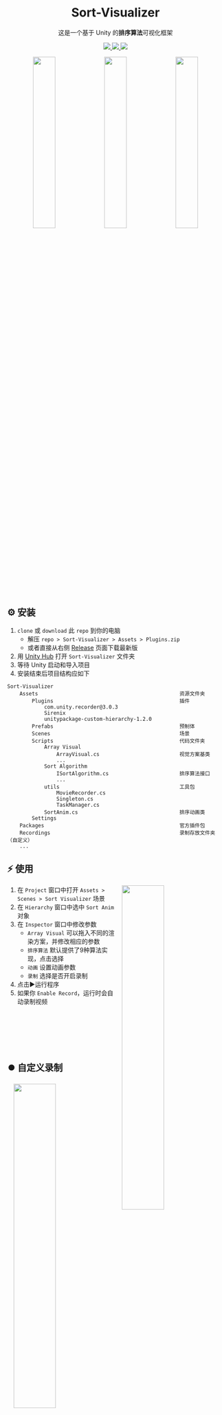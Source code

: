 <div align="center">

# Sort-Visualizer
这是一个基于 Unity 的<b>排序算法</b>可视化框架

<p>
    <a href="https://www.zhihu.com/people/hh-1106/posts">
        <img src="https://img.shields.io/badge/-北北-f6f6f6?logo=zhihu">
    </a>
    <a href="https://space.bilibili.com/16054225">
        <img src="https://img.shields.io/badge/-SIH-f77199?logo=bilibili">
    </a>
    <img src="https://img.shields.io/github/license/hh-1106/Sort-Visualizer?color=blue">
</p>

</div>

<p align="center">
<img width=32% hspace=0.1% src="https://github.com/hh-1106/Sort-Visualizer/blob/main/docs/gifs/merge-2.gif?raw=true">
<img width=32% hspace=0.1% src="https://github.com/hh-1106/Sort-Visualizer/blob/main/docs/gifs/heap-2.gif?raw=true">
<img width=32% hspace=0.1% src="https://github.com/hh-1106/Sort-Visualizer/blob/main/docs/gifs/radix.gif?raw=true">
</p>

## ⚙️ 安装
1. `clone` 或 `download` 此 `repo` 到你的电脑
   - 解压 `repo > Sort-Visualizer > Assets > Plugins.zip`
   - 或者直接从右侧 [Release](https://github.com/hh-1106/Sort-Visualizer/releases) 页面下载最新版
2. 用 [Unity Hub](https://unity.com/cn/download) 打开 `Sort-Visualizer` 文件夹
3. 等待 Unity 启动和导入项目
4. 安装结束后项目结构应如下

```
Sort-Visualizer
    Assets                                              资源文件夹
        Plugins                                         插件
            com.unity.recorder@3.0.3                    
            Sirenix
            unitypackage-custom-hierarchy-1.2.0
        Prefabs                                         预制体
        Scenes                                          场景
        Scripts                                         代码文件夹
            Array Visual                                
                ArrayVisual.cs                          视觉方案基类
                ...
            Sort Algorithm                              
                ISortAlgorithm.cs                       排序算法接口
                ...
            utils                                       工具包
                MovieRecorder.cs
                Singleton.cs
                TaskManager.cs
            SortAnim.cs                                 排序动画类
        Settings
    Packages                                            官方插件包
    Recordings                                          录制存放文件夹（自定义）
    ...
```


## ⚡️ 使用

<img src="https://github.com/hh-1106/Sort-Visualizer/blob/main/docs/imgs/1.png?raw=true"
width=44%
hspace=3%
align="right"> 

1. 在 `Project` 窗口中打开 `Assets > Scenes > Sort Visualizer` 场景
2. 在 `Hierarchy` 窗口中选中 `Sort Anim` 对象
3. 在 `Inspector` 窗口中修改参数
   - `Array Visual` 可以拖入不同的渲染方案，并修改相应的参数
   - `排序算法` 默认提供了9种算法实现，点击选择
   - `动画` 设置动画参数
   - `录制` 选择是否开启录制
4. 点击▶️运行程序
5. 如果你 `Enable Record`，运行时会自动录制视频

<br>
<br>
<br>
<br>
<br>


## ⏺️ 自定义录制

<img src="https://github.com/hh-1106/Sort-Visualizer/blob/main/docs/imgs/2.png?raw=true"
width=44%
hspace=3%
align="right"> 

1. 在 `Project` 窗口中打开 `Assets > Prefabs > Movie Recorder` 预制体
2. 在 `Inspector` 窗口中修改录制参数
   - `settings` 资源文件可以在 `Assets > Settings` 内 `右键 > Create > Recorder > ...` 创建
3. 别忘了将预制体拖入 `Hierarchy` 窗口（已有则不用拖）
4. `SortAnim` 会按计划接管录制工作
   - 每次排序都会自动录制保存到设定的文件夹内
   - 如果你只想录制默认流程，这条就到此为止了
5. 🧐若想自行控制录制周期
    ```csharp
    // 单例模式，无需创建对象，按如下方调用即可

    // 开始录制
    MovieRecorder.Instance.StartRecording();

    // 停止录制
    MovieRecorder.Instance.StopRecording();
    ```

<br>
<br>


## 🎨 自定义渲染方案
本节我们将要实现一个数组可视化方案，别担心，你要做的只是决定数组的每个 `元素` 长什么样子，以及怎样 `摆放` 它们而已。只需要几十行代码哦。
我知道你已经跃跃欲试了，不过还是先看看我们有什么吧~

### 🐔 Array Visual
脱下 `unity魔法外衣`，这只基类已然露出本来样貌。

```csharp
public class ArrayVisual : MonoBehaviour
{
    public int n;                           // 数组长度
    public int[] A;                         // 数组
    
    int[] states;                           // 数组每个元素的（排序）状态
    public Color[] palette;                 // 我们将给每种状态一种颜色以标记它

    public GameObject arrayElementPrefab;   // 数组元素物体

    private void Update()
    {
        UpdateObjs();
    }

    // 初始化数组，逆序
    protected virtual void InitArray()
    {
        A = new int[n];
        states = new int[n];

        for (int i = 0; i < n; i++)
        {
            A[i] = n - i;
            states[i] = 0;
        }
    }

    // 更新数组元素物体物理信息
    protected virtual void UpdateObjs() {}
}

```
不难发现，我们的 `ArrayVisual` 拥有将数组可视化的能力，它会在 `Update` 中不断地根据数组信息同步视觉呈现。至于如何修改数组，那是 `Sort Algorithm` 的事。现在让我们专注到数组最初的样子吧。

#### 🐦 Triangle Array Visual


<img src="https://github.com/hh-1106/Sort-Visualizer/blob/main/docs/gifs/1.gif?raw=true"
width=50%
hspace=0%
align="right"> 

`Triangle Array Visual` 是已提供的范例，它将数组的每个元素按照其数值映射为长方形物体，按照下标顺序横向排列。

- 你可以在示例场景中点击 `Array Visual > TriangleArrayVisual`，便能如右图一般实时调整视觉效果。
- 如果你想在自己的场景中使用，从 `Assets > Prefabs > Array Visual` 中拖入 `Hierarchy` 窗口，右键 `Prefab > Unpack` 即可。
- 在你做好自己的视觉方案后，记得反过来将其保存为预制体哦。


<font color=#7e7e7e > 双击打开其上挂载的 `Script`，我们来看看它是如何实现的吧。</font>

```csharp
// 继承 ArrayVisual 类
public class TriangleArrayVisual : ArrayVisual
{
    // 整体画布的宽、高
    public float pannelWidth;
    public float pannelHeight;

    // 重写父类方法
    protected override void UpdateObjs()
    {
        // 为数组每个元素都生成视觉物体，并设为孩子统一管理
        CheckChildCount();

        // 修改所有子物体的物理状态
        for (int i = 0; i < n; i++)
        {
            // 每一个子物体e
            var e = transform.GetChild(i).gameObject;

            // 计算其位置和高度
            float x = Mathf.Lerp(-pannelWidth / 2f, pannelWidth / 2f, (i + .5f) / (float)n);
            float h = Mathf.Lerp(0, pannelHeight, A[i] / (float)n);

            // 设置相应的物理属性
            e.transform.position = new Vector3(x, 0, 0);
            e.transform.localScale = new Vector3(strokeWidth, h, 0);

            // 修改颜色
            e.GetComponent<SpriteRenderer>().color = palette[States[i]];
        }
    }
}
```

#### 🤯 Other Array Visual


<img src="https://github.com/hh-1106/Sort-Visualizer/blob/main/docs/gifs/2.gif?raw=true"
width=52%
hspace=3%
align="right"> 

同理，你可以发挥自己的创意制作各式各样的视觉方案。再来回顾一下流程吧~
- 新建空物体
- 添加 `MyArrayVisual` 脚本
- 继承 `ArrayVisual` 类
- 重写 `UpdateObjs` 方法进行数组造型
- 重写 `InitArray` 方法定义数组初态
- `Inspector` 内微调参数
- 替换自己的 `arrayElementPrefab`
- 最终保存为 `My Array Visual Prefab`

<br>
<br>

## 🌈 自定义排序算法

庆幸的是，本框架已经内置了九种经典排序算法。由于算法实现源于我本科时的项目<a href="https://zhuanlan.zhihu.com/p/163725242"> <img src="https://img.shields.io/badge/processing-排序可视化-f6f6f6?logo=zhihu"> </a>，~~所以说不定有不少bug~~，当时 <kbd>C V</kbd> 了许多代码，年代久远，已经无从溯源，总之感谢🙏前辈们的开源精神！

>不过要是你🥵想扩展更多算法的话，就继续前进吧。

为了放慢排序的过程，我使用了协程来暂停时间。因此你大概需要亿点点<a href="https://www.youtube.com/watch?v=Eq6rCCO2EU0"> <img src="https://img.shields.io/badge/-coroutines-fa0008?logo=youtube"> </a>的知识。以 `插入排序` 为例，我们来看看具体实现步骤。

<img width=100% hspace=0% src="https://github.com/hh-1106/Sort-Visualizer/blob/main/docs/gifs/insertion.gif?raw=true">

1. 在 `Assets > Scripts > Sort Algorithm` 中新建 `InsertionSort` 脚本 ~~（东西要分类好🍻）~~
    ```csharp
    // 继承 ISortAlgorithm 接口
    public class InsertionSort : ISortAlgorithm
    {
        // 实现排序方法
        public IEnumerator Sort(ArrayVisual A, float delay)
        {
            // 我将以摸牌时的插入策略来说明本算法实现
            // 手牌已有一张，对于接下来摸到的每一张牌
            for (int j = 1; j < A.n; j++)
            {
                // 切换状态，表示摸到了这张牌
                A.States[j] = 2;
                int k = A[j];

                // [0..i]表示手牌，手牌总是排好序的
                int i = j - 1;

                // 我们要在手牌中找一个位置，从右(大)往左(小)找
                while (i >= 0 && A[i] > k)
                {
                    // 切换状态，以标记我们正在比较哪张手牌
                    // 使用 delay，把这个瞬间暂停下来
                    A.States[i] = 1;
                    yield return new WaitForSeconds(delay);
                    A.States[i] = 0;

                    A[i + 1] = A[i];
                    i--;
                }

                // 插入手牌
                A[i + 1] = k;

                // 切换状态，表示这张牌已经插入手牌
                A.States[j] = 0;
            }
        }
    }
    ```
2. 为了在 `SortAnim` 面板上使用我们新写的算法，还需要在 `SortAnim.cs` 脚本中做一些布置
    ```csharp
    // 添加枚举类型，将会显示在面板上
    public enum SortAlogorithmEnum
    {
        Insertion,
    }

    public class SortAnim : MonoBehaviour
    {
        // ...
        void StartNewSort()
        {
            // ...
            sa = SAEnum switch
            {
                // 当枚举值为 Insertion 时，创建相应的排序算法
                SortAlogorithmEnum.Insertion => new InsertionSort(),
            };
        }
    }
    ```